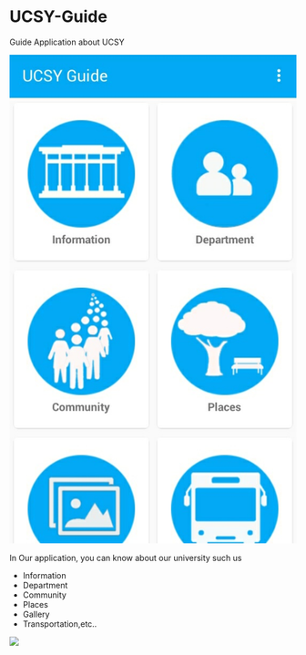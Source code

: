# UCSY-Guide
Guide Application about UCSY

![Alt text](https://github.com/Climbdev/UCSY-Guide/blob/master/screenshots/IMG_20170503_004330.JPG?raw=true "UCSY Guide")


In Our application, you can know about our university such us
- Information
- Department
- Community
- Places
- Gallery
- Transportation,etc..

<a href="https://play.google.com/store/apps/details?id=com.climbdev2016.ucsyfresherguide"><img src="http://noahjstewart.com/sites/default/files/get-it-on-google-play.png"></a>

